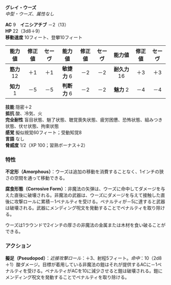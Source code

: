 **グレイ・ウーズ**  
*中型・ウーズ、属性なし*

**AC** 9　**イニシアチブ** －2（13）  
**HP** 22（3d8＋9）  
**移動速度** 10フィート、登攀10フィート

| 能力値 | 修正値 | セーヴ | 能力値 | 修正値 | セーヴ | 能力値 | 修正値 | セーヴ |
|:---:|:---:|:---:|:---:|:---:|:---:|:---:|:---:|:---:|
| **筋力** 12 | ＋1 | ＋1 | **敏捷力** 6 | －2 | －2 | **耐久力** 16 | ＋3 | ＋3 |
| **知力** 1 | －5 | －5 | **判断力** 6 | －2 | －2 | **魅力** 2 | －4 | －4 |

**技能** 隠密＋2  
**抵抗** 酸、冷気、火  
**完全耐性** 盲目状態、魅了状態、聴覚喪失状態、疲労困憊、恐怖状態、組みつき状態、伏せ状態、拘束状態  
**感覚** 擬似視覚60フィート；受動知覚8  
**言語** なし  
**脅威度** 1/2（XP 100；習熟ボーナス＋2）

### 特性
**不定形（Amorphous）**：ウーズは追加の移動を消費することなく、1インチの狭さの空間を通って移動できる。

**腐食形態（Corrosive Form）**：非魔法の矢弾は、ウーズに命中してダメージを与えた直後に破壊される。非魔法の武器は、ウーズにダメージを与えて接触した直後に攻撃ロールに累積－1ペナルティを受ける。ペナルティが－5に達すると武器は破壊される。武器にメンディング呪文を発動することでペナルティを取り除ける。

ウーズは1ラウンドで2インチの厚さの非魔法の金属または木材を食い破ることができる。

### アクション
**擬足（Pseudopod）**：*近接攻撃ロール*：＋3、射程5フィート。*命中*：10（2d8＋1）酸ダメージ。目標が着用している非魔法の鎧はそれが提供するACに－1ペナルティを受ける。ペナルティがACを10に減少させると鎧は破壊される。鎧にメンディング呪文を発動することでペナルティを取り除ける。